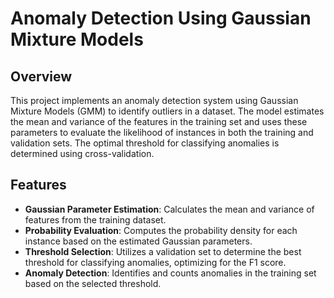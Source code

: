 # Anomaly Detection Using Gaussian Mixture Models

## Overview
This project implements an anomaly detection system using Gaussian Mixture Models (GMM) to identify outliers in a dataset. The model estimates the mean and variance of the features in the training set and uses these parameters to evaluate the likelihood of instances in both the training and validation sets. The optimal threshold for classifying anomalies is determined using cross-validation.

## Features
- **Gaussian Parameter Estimation**: Calculates the mean and variance of features from the training dataset.
- **Probability Evaluation**: Computes the probability density for each instance based on the estimated Gaussian parameters.
- **Threshold Selection**: Utilizes a validation set to determine the best threshold for classifying anomalies, optimizing for the F1 score.
- **Anomaly Detection**: Identifies and counts anomalies in the training set based on the selected threshold.

